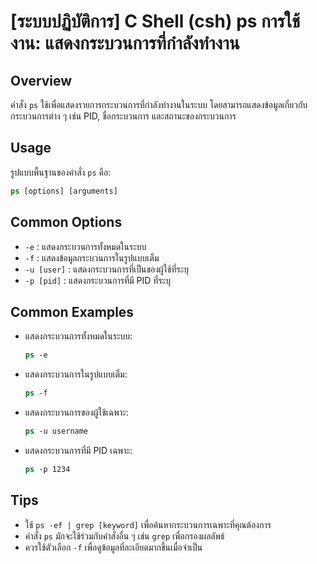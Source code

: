 # [ระบบปฏิบัติการ] C Shell (csh) ps การใช้งาน: แสดงกระบวนการที่กำลังทำงาน

## Overview
คำสั่ง `ps` ใช้เพื่อแสดงรายการกระบวนการที่กำลังทำงานในระบบ โดยสามารถแสดงข้อมูลเกี่ยวกับกระบวนการต่าง ๆ เช่น PID, ชื่อกระบวนการ และสถานะของกระบวนการ

## Usage
รูปแบบพื้นฐานของคำสั่ง `ps` คือ:

```csh
ps [options] [arguments]
```

## Common Options
- `-e` : แสดงกระบวนการทั้งหมดในระบบ
- `-f` : แสดงข้อมูลกระบวนการในรูปแบบเต็ม
- `-u [user]` : แสดงกระบวนการที่เป็นของผู้ใช้ที่ระบุ
- `-p [pid]` : แสดงกระบวนการที่มี PID ที่ระบุ

## Common Examples
- แสดงกระบวนการทั้งหมดในระบบ:
    ```csh
    ps -e
    ```

- แสดงกระบวนการในรูปแบบเต็ม:
    ```csh
    ps -f
    ```

- แสดงกระบวนการของผู้ใช้เฉพาะ:
    ```csh
    ps -u username
    ```

- แสดงกระบวนการที่มี PID เฉพาะ:
    ```csh
    ps -p 1234
    ```

## Tips
- ใช้ `ps -ef | grep [keyword]` เพื่อค้นหากระบวนการเฉพาะที่คุณต้องการ
- คำสั่ง `ps` มักจะใช้ร่วมกับคำสั่งอื่น ๆ เช่น `grep` เพื่อกรองผลลัพธ์
- ควรใช้ตัวเลือก `-f` เพื่อดูข้อมูลที่ละเอียดมากขึ้นเมื่อจำเป็น
